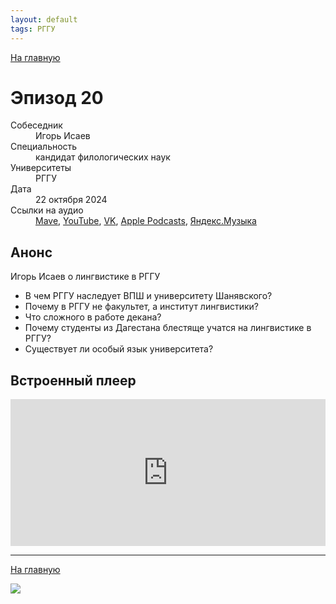 ```yaml
---
layout: default
tags: РГГУ
---
```


[На главную](./)

# Эпизод 20

<dl>
<dt>Собеседник</dt>
<dd>Игорь Исаев</dd>
<dt>Специальность</dt>
<dd>кандидат филологических наук</dd>
<dt>Университеты</dt>
<dd>РГГУ</dd>
<dt>Дата</dt>
<dd>22 октября 2024</dd>
<dt>Ссылки на аудио</dt>
<dd><a href="https://universitates.mave.digital/ep-21">Mave</a>, <a href="https://youtu.be/tkp8docElW4">YouTube</a>, <a href="https://vk.com/video-223898464_456239045">VK</a>, <a href="">Apple Podcasts</a>, <a href="">Яндекс.Музыка</a></dd>
</dl>

## Анонс

Игорь Исаев о лингвистике в РГГУ

* В чем РГГУ наследует ВПШ и университету Шанявского? 
* Почему в РГГУ не факультет, а институт лингвистики? 
* Что сложного в работе декана? 
* Почему студенты из Дагестана блестяще учатся на лингвистике в РГГУ? 
* Существует ли особый язык университета?

## Встроенный плеер

<iframe src="https://player.mave.digital?podcast=universitates&episode=21&color=rgb(245,215,95)&mute=1&date=1&download=1" style="width: 100%" height="235" scrolling="no" frameborder="no"></iframe>


-----

[На главную](./)

![](./logo.png)

